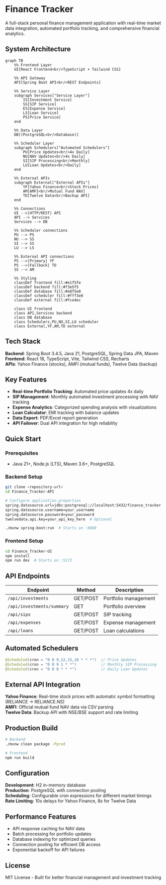 # Finance Tracker

A full-stack personal finance management application with real-time market data integration, automated portfolio tracking, and comprehensive financial analytics.

## System Architecture

```mermaid
graph TB
    %% Frontend Layer
    UI[React Frontend<br/>TypeScript + Tailwind CSS]
    
    %% API Gateway
    API[Spring Boot API<br/>REST Endpoints]
    
    %% Service Layer
    subgraph Services["Service Layer"]
        IS[Investment Service]
        SS[SIP Service]  
        ES[Expense Service]
        LS[Loan Service]
        PS[Price Service]
    end
    
    %% Data Layer
    DB[(PostgreSQL<br/>Database)]
    
    %% Scheduler Layer
    subgraph Schedulers["Automated Schedulers"]
        PU[Price Updates<br/>4x Daily]
        NU[NAV Updates<br/>4x Daily]
        SI[SIP Processing<br/>Monthly]
        LU[Loan Updates<br/>Daily]
    end
    
    %% External APIs
    subgraph External["External APIs"]
        YF[Yahoo Finance<br/>Stock Prices]
        AM[AMFI<br/>Mutual Fund NAV]
        TD[Twelve Data<br/>Backup API]
    end
    
    %% Connections
    UI -->|HTTP/REST| API
    API --> Services
    Services --> DB
    
    %% Scheduler connections
    PU --> PS
    NU --> SS
    SI --> SS
    LU --> LS
    
    %% External API connections
    PS -->|Primary| YF
    PS -->|Fallback| TD
    SS --> AM
    
    %% Styling
    classDef frontend fill:#e1f5fe
    classDef backend fill:#f3e5f5
    classDef database fill:#e8f5e8
    classDef scheduler fill:#fff3e0
    classDef external fill:#fce4ec
    
    class UI frontend
    class API,Services backend
    class DB database
    class Schedulers,PU,NU,SI,LU scheduler
    class External,YF,AM,TD external
```

## Tech Stack

**Backend**: Spring Boot 3.4.5, Java 21, PostgreSQL, Spring Data JPA, Maven  
**Frontend**: React 18, TypeScript, Vite, Tailwind CSS, Recharts  
**APIs**: Yahoo Finance (stocks), AMFI (mutual funds), Twelve Data (backup)

## Key Features

- **Real-time Portfolio Tracking**: Automated price updates 4x daily
- **SIP Management**: Monthly automated investment processing with NAV tracking
- **Expense Analytics**: Categorized spending analysis with visualizations
- **Loan Calculator**: EMI tracking with balance updates
- **Data Export**: PDF/Excel report generation
- **API Failover**: Dual API integration for high reliability

## Quick Start

### Prerequisites
- Java 21+, Node.js (LTS), Maven 3.6+, PostgreSQL

### Backend Setup
```bash
git clone <repository-url>
cd Finance_Tracker-API

# Configure application.properties
spring.datasource.url=jdbc:postgresql://localhost:5432/finance_tracker
spring.datasource.username=your_username
spring.datasource.password=your_password
twelvedata.api.key=your_api_key_here  # Optional

./mvnw spring-boot:run  # Starts on :8080
```

### Frontend Setup
```bash
cd Finance_Tracker-UI
npm install
npm run dev  # Starts on :5173
```

## API Endpoints

| Endpoint | Method | Description |
|----------|--------|-------------|
| `/api/investments` | GET/POST | Portfolio management |
| `/api/investments/summary` | GET | Portfolio overview |
| `/api/sips` | GET/POST | SIP tracking |
| `/api/expenses` | GET/POST | Expense management |
| `/api/loans` | GET/POST | Loan calculations |

## Automated Schedulers

```java
@Scheduled(cron = "0 0 9,12,15,18 * * *")  // Price Updates
@Scheduled(cron = "0 0 9 1 * *")           // Monthly SIP Processing
@Scheduled(cron = "0 0 0 * * *")           // Daily Loan Updates
```

## External API Integration

**Yahoo Finance**: Real-time stock prices with automatic symbol formatting (RELIANCE → RELIANCE.NS)  
**AMFI**: Official mutual fund NAV data via CSV parsing  
**Twelve Data**: Backup API with NSE/BSE support and rate limiting

## Production Build

```bash
# Backend
./mvnw clean package -Pprod

# Frontend
npm run build
```

## Configuration

**Development**: H2 in-memory database  
**Production**: PostgreSQL with connection pooling  
**Scheduling**: Configurable cron expressions for different market timings  
**Rate Limiting**: 10s delays for Yahoo Finance, 8s for Twelve Data

## Performance Features

- API response caching for NAV data
- Batch processing for portfolio updates  
- Database indexing for optimized queries
- Connection pooling for efficient DB access
- Exponential backoff for API failures

## License

MIT License - Built for better financial management and investment tracking